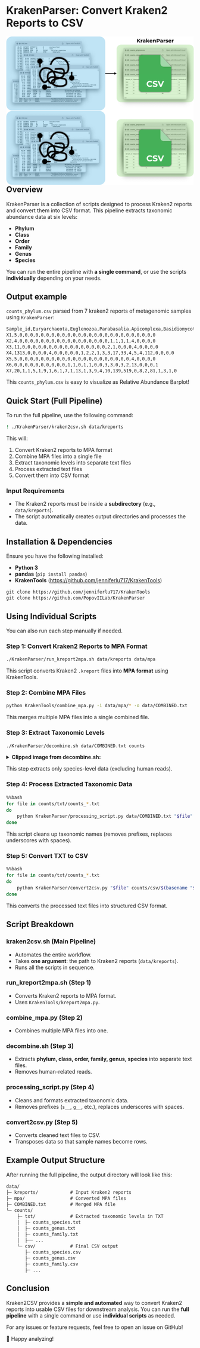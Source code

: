 # KrakenParser: Convert Kraken2 Reports to CSV

<img src="https://github.com/PopovIILab/KrakenParser/blob/main/imgs/KrakenParser_logo_light.png#gh-light-mode-only" align="left"/>
<img src="https://github.com/PopovIILab/KrakenParser/blob/main/imgs/KrakenParser_logo_dark.png#gh-dark-mode-only" align="left"/>

## Overview
KrakenParser is a collection of scripts designed to process Kraken2 reports and convert them into CSV format. This pipeline extracts taxonomic abundance data at six levels:
- **Phylum**
- **Class**
- **Order**
- **Family**
- **Genus**
- **Species**

You can run the entire pipeline with **a single command**, or use the scripts **individually** depending on your needs.

## Output example

`counts_phylum.csv` parsed from 7 kraken2 reports of metagenomic samples using `KrakenParser`:

```
Sample_id,Euryarchaeota,Euglenozoa,Parabasalia,Apicomplexa,Basidiomycota,Ascomycota,Acidobacteriota,Bdellovibrionota,Chlorobiota,Ignavibacteriota,Planctomycetota,Spirochaetota,Thermotogota,Fusobacteriota,Cyanobacteriota,Mycoplasmatota,Actinomycetota,Pseudomonadota,Bacteroidota,Deferribacterota,Campylobacterota,Thermodesulfobacteriota,Bacillota,Negarnaviricota,Nucleocytoviricota,Uroviricota,Peploviricota
X1,5,0,0,0,0,0,0,0,0,0,0,0,0,0,0,0,0,0,0,0,0,0,0,0,0,0,0
X2,4,0,0,0,0,0,0,0,0,0,0,0,0,0,0,0,0,0,1,1,1,1,4,0,0,0,0
X3,11,0,0,0,0,0,0,0,0,0,0,0,0,0,0,0,0,2,1,0,0,0,4,0,0,0,0
X4,1313,0,0,0,0,4,0,0,0,0,0,1,2,2,1,3,3,17,33,4,5,4,112,0,0,0,0
X5,5,0,0,0,0,0,0,0,0,0,0,0,0,0,0,0,0,0,0,0,0,0,4,0,0,0,0
X6,0,0,0,0,0,0,0,0,0,0,1,1,0,1,1,0,0,3,3,0,3,2,13,0,0,0,1
X7,20,1,1,5,1,9,1,6,1,7,1,13,1,3,9,4,10,139,519,0,8,2,81,1,3,1,0
```

This `counts_phylum.csv` is easy to visualize as Relative Abundance Barplot!

## Quick Start (Full Pipeline)
To run the full pipeline, use the following command:
```bash
! ./KrakenParser/kraken2csv.sh data/kreports
```
This will:
1. Convert Kraken2 reports to MPA format
2. Combine MPA files into a single file
3. Extract taxonomic levels into separate text files
4. Process extracted text files
5. Convert them into CSV format

### **Input Requirements**
- The Kraken2 reports must be inside a **subdirectory** (e.g., `data/kreports`).
- The script automatically creates output directories and processes the data.

## Installation & Dependencies
Ensure you have the following installed:
- **Python 3**
- **pandas** (`pip install pandas`)
- **KrakenTools** (https://github.com/jenniferlu717/KrakenTools)

```
git clone https://github.com/jenniferlu717/KrakenTools
git clone https://github.com/PopovIILab/KrakenParser
```

## Using Individual Scripts
You can also run each step manually if needed.

### **Step 1: Convert Kraken2 Reports to MPA Format**
```bash
./KrakenParser/run_kreport2mpa.sh data/kreports data/mpa
```
This script converts Kraken2 `.kreport` files into **MPA format** using KrakenTools.

### **Step 2: Combine MPA Files**
```bash
python KrakenTools/combine_mpa.py -i data/mpa/* -o data/COMBINED.txt
```
This merges multiple MPA files into a single combined file.

### **Step 3: Extract Taxonomic Levels**
```bash
./KrakenParser/decombine.sh data/COMBINED.txt counts
```

<details><summary>
<b>Clipped image from decombine.sh:</b>
</summary><br> 

```bash
#!/bin/bash

# Check if the correct number of arguments was provided
if [ "$#" -ne 2 ]; then
    echo "Usage: $0 PATH_TO_SOURCE PATH_TO_DESTINATION"
    exit 1
fi

# Setting the path to the source file directory and destination directory
SOURCE_FILE=$1
DESTINATION_DIR=$2

mkdir -p "${DESTINATION_DIR}"
mkdir -p "${DESTINATION_DIR}"/txt
mkdir -p "${DESTINATION_DIR}"/csv

grep -E "s__" "${SOURCE_FILE}" \
| grep -v "t__" \
| grep -v "s__Homo_sapiens" \
| sed "s/^.*|//g" \
| sed "s/SRS[0-9]*-//g" \
> "${DESTINATION_DIR}"/txt/counts_species.txt

grep -E "g__" "${SOURCE_FILE}" \
| grep -v "t__" \
| grep -v "s__" \
| grep -v "g__Homo" \
| sed "s/^.*|//g" \
| sed "s/SRS[0-9]*-//g" \
> "${DESTINATION_DIR}"/txt/counts_genus.txt

grep -E "f__" "${SOURCE_FILE}" \
| grep -v "t__" \
| grep -v "s__" \
| grep -v "g__" \
| grep -v "f__Hominidae" \
| sed "s/^.*|//g" \
| sed "s/SRS[0-9]*-//g" \
> "${DESTINATION_DIR}"/txt/counts_family.txt

grep -E "o__" "${SOURCE_FILE}" \
| grep -v "t__" \
| grep -v "s__" \
| grep -v "g__" \
| grep -v "f__" \
| grep -v "o__Primates" \
| sed "s/^.*|//g" \
| sed "s/SRS[0-9]*-//g" \
> "${DESTINATION_DIR}"/txt/counts_order.txt

grep -E "c__" "${SOURCE_FILE}" \
| grep -v "t__" \
| grep -v "s__" \
| grep -v "g__" \
| grep -v "f__" \
| grep -v "o__" \
| grep -v "c__Mammalia" \
| sed "s/^.*|//g" \
| sed "s/SRS[0-9]*-//g" \
> "${DESTINATION_DIR}"/txt/counts_class.txt

grep -E "p__" "${SOURCE_FILE}" \
| grep -v "t__" \
| grep -v "s__" \
| grep -v "g__" \
| grep -v "f__" \
| grep -v "o__" \
| grep -v "c__" \
| grep -v "p__Chordata" \
| sed "s/^.*|//g" \
| sed "s/SRS[0-9]*-//g" \
> "${DESTINATION_DIR}"/txt/counts_phylum.txt

if [ $? -ne 0 ]; then
    echo "Error: Failed to run decombine.sh"
    exit 1
fi
echo "MPA file decombined successfully. Output stored in $DESTINATION_DIR"
```
  
</details>

This step extracts only species-level data (excluding human reads).

### **Step 4: Process Extracted Taxonomic Data**
```bash
%%bash
for file in counts/txt/counts_*.txt
do
    python KrakenParser/processing_script.py data/COMBINED.txt "$file"
done
```
This script cleans up taxonomic names (removes prefixes, replaces underscores with spaces).

### **Step 5: Convert TXT to CSV**
```bash
%%bash
for file in counts/txt/counts_*.txt
do
    python KrakenParser/convert2csv.py "$file" counts/csv/$(basename "$file" .txt).csv
done
```
This converts the processed text files into structured CSV format.

## Script Breakdown
### **kraken2csv.sh** (Main Pipeline)
- Automates the entire workflow.
- Takes **one argument**: the path to Kraken2 reports (`data/kreports`).
- Runs all the scripts in sequence.

### **run_kreport2mpa.sh** (Step 1)
- Converts Kraken2 reports to MPA format.
- Uses `KrakenTools/kreport2mpa.py`.

### **combine_mpa.py** (Step 2)
- Combines multiple MPA files into one.

### **decombine.sh** (Step 3)
- Extracts **phylum, class, order, family, genus, species** into separate text files.
- Removes human-related reads.

### **processing_script.py** (Step 4)
- Cleans and formats extracted taxonomic data.
- Removes prefixes (`s__`, `g__`, etc.), replaces underscores with spaces.

### **convert2csv.py** (Step 5)
- Converts cleaned text files to CSV.
- Transposes data so that sample names become rows.

## Example Output Structure
After running the full pipeline, the output directory will look like this:
```
data/
├─ kreports/            # Input Kraken2 reports
├─ mpa/                 # Converted MPA files
├─ COMBINED.txt         # Merged MPA file
└─ counts/
    ├─ txt/             # Extracted taxonomic levels in TXT
    │  ├─ counts_species.txt
    │  ├─ counts_genus.txt
    │  ├─ counts_family.txt
    │  ├── ...
    └─ csv/             # Final CSV output
       ├─ counts_species.csv
       ├─ counts_genus.csv
       ├─ counts_family.csv
       ├─ ...
```

## Conclusion
Kraken2CSV provides a **simple and automated** way to convert Kraken2 reports into usable CSV files for downstream analysis. You can run the **full pipeline** with a single command or use **individual scripts** as needed.

For any issues or feature requests, feel free to open an issue on GitHub!

🚀 Happy analyzing!
